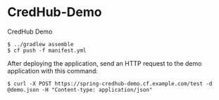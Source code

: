 # CredHub-Demo
CredHub Demo

````
$ ../gradlew assemble
$ cf push -f manifest.yml
````

After deploying the application, send an HTTP request to the demo application with this command:

````
$ curl -X POST https://spring-credhub-demo.cf.example.com/test -d @demo.json -H "Content-type: application/json"
````

